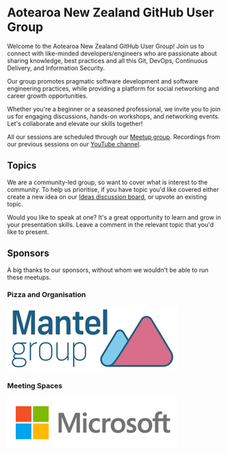 # Aotearoa New Zealand GitHub User Group

Welcome to the Aotearoa New Zealand GitHub User Group! Join us to connect with like-minded developers/engineers who are passionate about sharing knowledge, best practices and all this Git, DevOps, Continuous Delivery, and Information Security.

Our group promotes pragmatic software development and software engineering practices, while providing a platform for social networking and career growth opportunities.

Whether you're a beginner or a seasoned professional, we invite you to join us for engaging discussions, hands-on workshops, and networking events. Let's collaborate and elevate our skills together!

All our sessions are scheduled through our [Meetup group][meetup]. Recordings from our previous sessions on our [YouTube channel][youtube].

## Topics

We are a community-led group, so want to cover what is interest to the community. To help us prioritise, if you have topic you'd like covered either create a new idea on our [Ideas discussion board][ideas], or upvote an existing topic.

Would you like to speak at one? It's a great opportunity to learn and grow in your presentation skills. Leave a comment in the relevant topic that you'd like to present.

## Sponsors

A big thanks to our sponsors, without whom we wouldn't be able to run these meetups.

### Pizza and Organisation

[![Mantel Group Logo](mantel-group.svg)][mantel-group]

### Meeting Spaces

![Microsoft Logo](microsoft.svg)

[ideas]: https://github.com/orgs/NZ-GitHub-UG/discussions/categories/ideas "Ideas Discussion Board"
[mantel-group]: https://www.mantelgroup.com.au "Mantel Group Website"
[meetup]: https://www.meetup.com/aotearoa-nz-github-user-group/ "Aotearoa New Zealand GitHub User Group Meetup"
[youtube]: https://www.youtube.com/@nz-github-ug "Aotearoa New Zealand GitHub User Group YouTube Channel"
